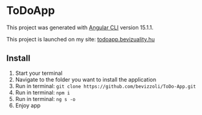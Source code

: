# ToDoApp

This project was generated with [Angular CLI](https://github.com/angular/angular-cli) version 15.1.1.

This project is launched on my site: [todoapp.bevizuality.hu](https://www.todoapp.bevizuality.hu/)

## Install
1. Start your terminal
2. Navigate to the folder you want to install the application
3. Run in terminal: `git clone https://github.com/bevizzoli/ToDo-App.git`
3. Run in terminal: `npm i`
4. Run in terminal: `ng s -o`
5. Enjoy app